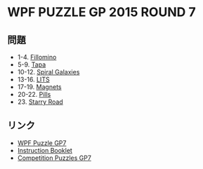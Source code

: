 # WPF PUZZLE GP 2015 ROUND 7

## 問題
- 1-4. [Fillomino](../puzzle/fillomino.md)
- 5-9. [Tapa](../puzzle/tapa.md)
- 10-12. [Spiral Galaxies](../puzzle/spiralgalaxies.md)
- 13-16. [LITS](../puzzle/lits.md)
- 17-19. [Magnets](../puzzle/magnets.md)
- 20-22. [Pills](../puzzle/pills.md)
- 23\. [Starry Road](../puzzle/starryroad.md)

## リンク
- [WPF Puzzle GP7](https://gp.worldpuzzle.org/content/wpf-puzzle-gp7)
- [Instruction Booklet](https://gp.worldpuzzle.org/content/instruction-booklet-29)
- [Competition Puzzles GP7](https://gp.worldpuzzle.org/content/competition-puzzles-gp7-1)

